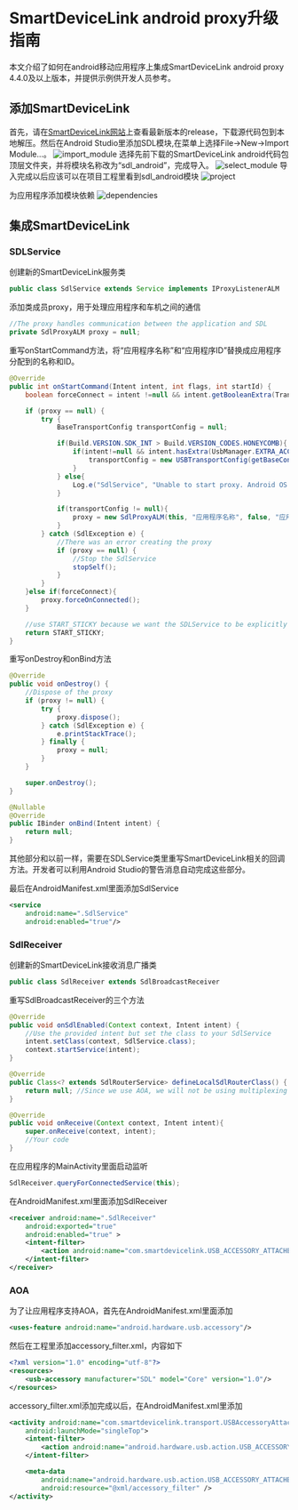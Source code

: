 # SmartDeviceLink android proxy升级指南
本文介绍了如何在android移动应用程序上集成SmartDeviceLink android proxy 4.4.0及以上版本，并提供示例供开发人员参考。
## 添加SmartDeviceLink
首先，请在[SmartDeviceLink网站](https://github.com/smartdevicelink/sdl_android/releases)上查看最新版本的release，下载源代码包到本地解压。然后在Android Studio里添加SDL模块,在菜单上选择File->New->Import Module...。
![import_module](/image/import_module.png)
选择先前下载的SmartDeviceLink android代码包顶层文件夹，并将模块名称改为“sdl_android”，完成导入。
![select_module](/image/select_module.png)
导入完成以后应该可以在项目工程里看到sdl_android模块
![project](/image/project.png)

为应用程序添加模块依赖
![dependencies](/image/dependencies.png)
## 集成SmartDeviceLink
### SDLService
创建新的SmartDeviceLink服务类
```java
public class SdlService extends Service implements IProxyListenerALM
```
添加类成员proxy，用于处理应用程序和车机之间的通信
```java
//The proxy handles communication between the application and SDL
private SdlProxyALM proxy = null;
```
重写onStartCommand方法，将“应用程序名称”和“应用程序ID”替换成应用程序分配到的名称和ID。
```java
@Override
public int onStartCommand(Intent intent, int flags, int startId) {
    boolean forceConnect = intent !=null && intent.getBooleanExtra(TransportConstants.FORCE_TRANSPORT_CONNECTED, false);

    if (proxy == null) {
        try {
            BaseTransportConfig transportConfig = null;

            if(Build.VERSION.SDK_INT > Build.VERSION_CODES.HONEYCOMB){
                if(intent!=null && intent.hasExtra(UsbManager.EXTRA_ACCESSORY)) {
                    transportConfig = new USBTransportConfig(getBaseContext(), (UsbAccessory) intent.getParcelableExtra(UsbManager.EXTRA_ACCESSORY), false, false); // create USB transport
                }
            } else{
                Log.e("SdlService", "Unable to start proxy. Android OS version is too low"); // optional
            }

            if(transportConfig != null){
                proxy = new SdlProxyALM(this, "应用程序名称", false, "应用程序ID", transportConfig);
            }
        } catch (SdlException e) {
            //There was an error creating the proxy
            if (proxy == null) {
                //Stop the SdlService
                stopSelf();
            }
        }
    }else if(forceConnect){
        proxy.forceOnConnected();
    }

    //use START_STICKY because we want the SDLService to be explicitly started and stopped as needed.
    return START_STICKY;
}
```
重写onDestroy和onBind方法
```java
@Override
public void onDestroy() {
    //Dispose of the proxy
    if (proxy != null) {
        try {
            proxy.dispose();
        } catch (SdlException e) {
            e.printStackTrace();
        } finally {
            proxy = null;
        }
    }

    super.onDestroy();
}

@Nullable
@Override
public IBinder onBind(Intent intent) {
    return null;
}
```
其他部分和以前一样，需要在SDLService类里重写SmartDeviceLink相关的回调方法。开发者可以利用Android Studio的警告消息自动完成这些部分。

最后在AndroidManifest.xml里面添加SdlService
```xml
<service
    android:name=".SdlService"
    android:enabled="true"/>
```
### SdlReceiver
创建新的SmartDeviceLink接收消息广播类
```java
public class SdlReceiver extends SdlBroadcastReceiver
```
重写SdlBroadcastReceiver的三个方法
```java
@Override
public void onSdlEnabled(Context context, Intent intent) {
    //Use the provided intent but set the class to your SdlService
    intent.setClass(context, SdlService.class);
    context.startService(intent);
}

@Override
public Class<? extends SdlRouterService> defineLocalSdlRouterClass() {
    return null; //Since we use AOA, we will not be using multiplexing
}

@Override
public void onReceive(Context context, Intent intent){
    super.onReceive(context, intent);
    //Your code
}
```
在应用程序的MainActivity里面启动监听
```java
SdlReceiver.queryForConnectedService(this);
```
在AndroidManifest.xml里面添加SdlReceiver
```xml
<receiver android:name=".SdlReceiver"
    android:exported="true"
    android:enabled="true" >
    <intent-filter>
        <action android:name="com.smartdevicelink.USB_ACCESSORY_ATTACHED"/> <!--For AOA -->
    </intent-filter>
</receiver>
```
### AOA
为了让应用程序支持AOA，首先在AndroidManifest.xml里面添加
```xml
<uses-feature android:name="android.hardware.usb.accessory"/>
```
然后在工程里添加accessory_filter.xml，内容如下
```xml
<?xml version="1.0" encoding="utf-8"?>
<resources>
    <usb-accessory manufacturer="SDL" model="Core" version="1.0"/>
</resources>
```
accessory_filter.xml添加完成以后，在AndroidManifest.xml里添加
```xml
<activity android:name="com.smartdevicelink.transport.USBAccessoryAttachmentActivity"
    android:launchMode="singleTop">
    <intent-filter>
        <action android:name="android.hardware.usb.action.USB_ACCESSORY_ATTACHED" />
    </intent-filter>

    <meta-data
        android:name="android.hardware.usb.action.USB_ACCESSORY_ATTACHED"
        android:resource="@xml/accessory_filter" />
</activity>
```
